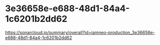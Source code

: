 # 3e36658e-e688-48d1-84a4-1c6201b2dd62
https://sonarcloud.io/summary/overall?id=iamneo-production_3e36658e-e688-48d1-84a4-1c6201b2dd62
